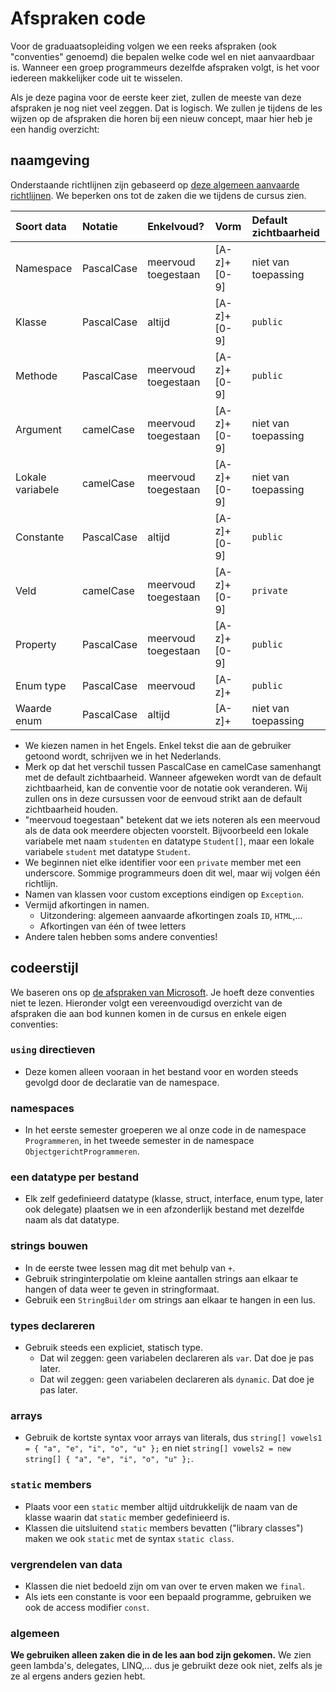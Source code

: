 # Afspraken code

Voor de graduaatsopleiding volgen we een reeks afspraken \(ook "conventies" genoemd\) die bepalen welke code wel en niet aanvaardbaar is. Wanneer een groep programmeurs dezelfde afspraken volgt, is het voor iedereen makkelijker code uit te wisselen.

Als je deze pagina voor de eerste keer ziet, zullen de meeste van deze afspraken je nog niet veel zeggen. Dat is logisch. We zullen je tijdens de les wijzen op de afspraken die horen bij een nieuw concept, maar hier heb je een handig overzicht:

## naamgeving

Onderstaande richtlijnen zijn gebaseerd op [deze algemeen aanvaarde richtlijnen](https://github.com/ktaranov/naming-convention/blob/master/C%23%20Coding%20Standards%20and%20Naming%20Conventions.md). We beperken ons tot de zaken die we tijdens de cursus zien.

| Soort data | Notatie | Enkelvoud? | Vorm | Default zichtbaarheid |
| :--- | :--- | :--- | :--- | :--- |
| Namespace | PascalCase | meervoud toegestaan | \[A-z\]+\[0-9\] | niet van toepassing |
| Klasse | PascalCase | altijd | \[A-z\]+\[0-9\] | `public` |
| Methode | PascalCase | meervoud toegestaan | \[A-z\]+\[0-9\] | `public` |
| Argument | camelCase | meervoud toegestaan | \[A-z\]+\[0-9\] | niet van toepassing |
| Lokale variabele | camelCase | meervoud toegestaan | \[A-z\]+\[0-9\] | niet van toepassing |
| Constante | PascalCase | altijd | \[A-z\]+\[0-9\] | `public` |
| Veld | camelCase | meervoud toegestaan | \[A-z\]+\[0-9\] | `private` |
| Property | PascalCase | meervoud toegestaan | \[A-z\]+\[0-9\] | `public` |
| Enum type | PascalCase | meervoud | \[A-z\]+ | `public` |
| Waarde enum | PascalCase | altijd | \[A-z\]+ | niet van toepassing |

* We kiezen namen in het Engels. Enkel tekst die aan de gebruiker getoond wordt, schrijven we in het Nederlands.
* Merk op dat het verschil tussen PascalCase en camelCase samenhangt met de default zichtbaarheid. Wanneer afgeweken wordt van de default zichtbaarheid, kan de conventie voor de notatie ook veranderen. Wij zullen ons in deze cursussen voor de eenvoud strikt aan de default zichtbaarheid houden.
* "meervoud toegestaan" betekent dat we iets noteren als een meervoud als de data ook meerdere objecten voorstelt. Bijvoorbeeld een lokale variabele met naam `studenten` en datatype `Student[]`, maar een lokale variabele `student` met datatype `Student`.
* We beginnen niet elke identifier voor een `private` member met een underscore. Sommige programmeurs doen dit wel, maar wij volgen één richtlijn.
* Namen van klassen voor custom exceptions eindigen op `Exception`.
* Vermijd afkortingen in namen.
  * Uitzondering: algemeen aanvaarde afkortingen zoals `ID`, `HTML`,...
  * Afkortingen van één of twee letters 
* Andere talen hebben soms andere conventies!

## codeerstijl

We baseren ons op [de afspraken van Microsoft](https://docs.microsoft.com/en-us/dotnet/csharp/programming-guide/inside-a-program/coding-conventions). Je hoeft deze conventies niet te lezen. Hieronder volgt een vereenvoudigd overzicht van de afspraken die aan bod kunnen komen in de cursus en enkele eigen conventies:

### `using` directieven

* Deze komen alleen vooraan in het bestand voor en worden steeds gevolgd door de declaratie van de namespace.

### namespaces

* In het eerste semester groeperen we al onze code in de namespace `Programmeren`, in het tweede semester in de namespace `ObjectgerichtProgrammeren`.

### een datatype per bestand

* Elk zelf gedefinieerd datatype \(klasse, struct, interface, enum type, later ook delegate\) plaatsen we in een afzonderlijk bestand met dezelfde naam als dat datatype.

### strings bouwen

* In de eerste twee lessen mag dit met behulp van `+`.
* Gebruik stringinterpolatie om kleine aantallen strings aan elkaar te hangen of data weer te geven in stringformaat.
* Gebruik een `StringBuilder` om strings aan elkaar te hangen in een lus.

### types declareren

* Gebruik steeds een expliciet, statisch type.
  * Dat wil zeggen: geen variabelen declareren als `var`. Dat doe je pas later.
  * Dat wil zeggen: geen variabelen declareren als `dynamic`. Dat doe je pas later.

### arrays

* Gebruik de kortste syntax voor arrays van literals, dus `string[] vowels1 = { "a", "e", "i", "o", "u" };` en niet `string[] vowels2 = new string[] { "a", "e", "i", "o", "u" };`.

### `static` members

* Plaats voor een `static` member altijd uitdrukkelijk de naam van de klasse waarin dat `static` member gedefinieerd is.
* Klassen die uitsluitend `static` members bevatten \("library classes"\) maken we ook `static` met de syntax `static class`.

### vergrendelen van data

* Klassen die niet bedoeld zijn om van over te erven maken we `final`.
* Als iets een constante is voor een bepaald programme, gebruiken we ook de access modifier `const`.

### algemeen

**We gebruiken alleen zaken die in de les aan bod zijn gekomen.** We zien geen lambda's, delegates, LINQ,... dus je gebruikt deze ook niet, zelfs als je ze al ergens anders gezien hebt.


